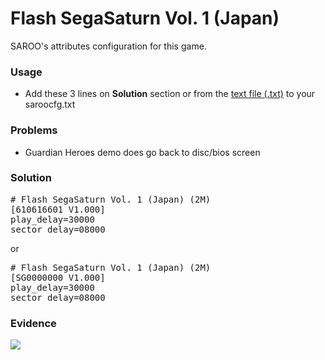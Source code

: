 # Flash SegaSaturn Vol. 1 (Japan)

SAROO's attributes configuration for this game.

### Usage

- Add these 3 lines on **Solution** section or from the [text file (.txt)](./config.txt) to your saroocfg.txt

### Problems

- Guardian Heroes demo does go back to disc/bios screen

### Solution

<pre># Flash SegaSaturn Vol. 1 (Japan) (2M)
[610616601 V1.000]
play_delay=30000
sector_delay=08000</pre>

or

<pre># Flash SegaSaturn Vol. 1 (Japan) (2M)
[SG0000000 V1.000]
play_delay=30000
sector_delay=08000</pre>

### Evidence

[![](https://img.youtube.com/vi/eJfiS83xyk0/0.jpg)](https://youtu.be/eJfiS83xyk0)
